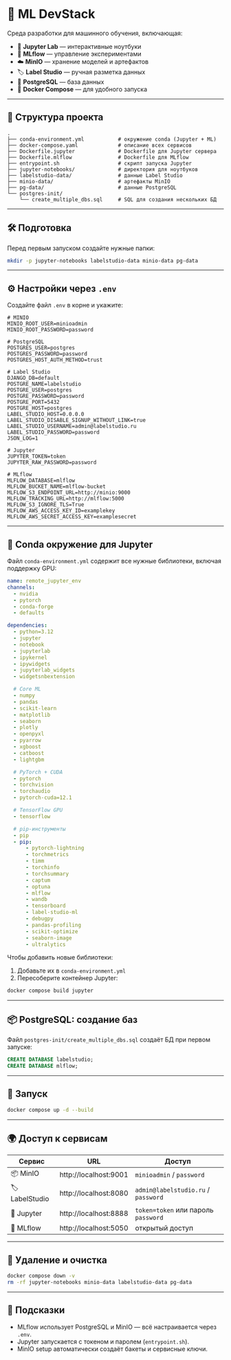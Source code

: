 
# 🧠 ML DevStack

Среда разработки для машинного обучения, включающая:

- 📓 **Jupyter Lab** — интерактивные ноутбуки
- 🧪 **MLflow** — управление экспериментами
- ☁️ **MinIO** — хранение моделей и артефактов
- 🏷 **Label Studio** — ручная разметка данных
- 🐘 **PostgreSQL** — база данных
- 🐳 **Docker Compose** — для удобного запуска

---

## 📁 Структура проекта

```
.
├── conda-environment.yml           # окружение conda (Jupyter + ML)
├── docker-compose.yaml             # описание всех сервисов
├── Dockerfile.jupyter              # Dockerfile для Jupyter сервера
├── Dockerfile.mlflow               # Dockerfile для MLflow
├── entrypoint.sh                   # скрипт запуска Jupyter
├── jupyter-notebooks/              # директория для ноутбуков
├── labelstudio-data/               # данные Label Studio
├── minio-data/                     # артефакты MinIO
├── pg-data/                        # данные PostgreSQL
└── postgres-init/
    └── create_multiple_dbs.sql     # SQL для создания нескольких БД
```

---

## 🛠 Подготовка

Перед первым запуском создайте нужные папки:

```bash
mkdir -p jupyter-notebooks labelstudio-data minio-data pg-data
```

---

## ⚙️ Настройки через `.env`

Создайте файл `.env` в корне и укажите:

```env
# MINIO
MINIO_ROOT_USER=minioadmin
MINIO_ROOT_PASSWORD=password

# PostgreSQL
POSTGRES_USER=postgres
POSTGRES_PASSWORD=password
POSTGRES_HOST_AUTH_METHOD=trust

# Label Studio
DJANGO_DB=default
POSTGRE_NAME=labelstudio
POSTGRE_USER=postgres
POSTGRE_PASSWORD=password
POSTGRE_PORT=5432
POSTGRE_HOST=postgres
LABEL_STUDIO_HOST=0.0.0.0
LABEL_STUDIO_DISABLE_SIGNUP_WITHOUT_LINK=true
LABEL_STUDIO_USERNAME=admin@labelstudio.ru
LABEL_STUDIO_PASSWORD=password
JSON_LOG=1

# Jupyter
JUPYTER_TOKEN=token
JUPYTER_RAW_PASSWORD=password

# MLflow
MLFLOW_DATABASE=mlflow
MLFLOW_BUCKET_NAME=mlflow-bucket
MLFLOW_S3_ENDPOINT_URL=http://minio:9000
MLFLOW_TRACKING_URL=http://mlflow:5000
MLFLOW_S3_IGNORE_TLS=True
MLFLOW_AWS_ACCESS_KEY_ID=examplekey
MLFLOW_AWS_SECRET_ACCESS_KEY=examplesecret
```

---

## 🔧 Conda окружение для Jupyter

Файл `conda-environment.yml` содержит все нужные библиотеки, включая поддержку GPU:

```yaml
name: remote_jupyter_env
channels:
  - nvidia
  - pytorch
  - conda-forge
  - defaults

dependencies:
  - python=3.12
  - jupyter
  - notebook
  - jupyterlab
  - ipykernel
  - ipywidgets
  - jupyterlab_widgets
  - widgetsnbextension

  # Core ML
  - numpy
  - pandas
  - scikit-learn
  - matplotlib
  - seaborn
  - plotly
  - openpyxl
  - pyarrow
  - xgboost
  - catboost
  - lightgbm

  # PyTorch + CUDA
  - pytorch
  - torchvision
  - torchaudio
  - pytorch-cuda=12.1

  # TensorFlow GPU
  - tensorflow

  # pip-инструменты
  - pip
  - pip:
      - pytorch-lightning
      - torchmetrics
      - timm
      - torchinfo
      - torchsummary
      - captum
      - optuna
      - mlflow
      - wandb
      - tensorboard
      - label-studio-ml
      - debugpy
      - pandas-profiling
      - scikit-optimize
      - seaborn-image
      - ultralytics
```

Чтобы добавить новые библиотеки:

1. Добавьте их в `conda-environment.yml`
2. Пересоберите контейнер Jupyter:

```bash
docker compose build jupyter
```

---

## 📦 PostgreSQL: создание баз

Файл `postgres-init/create_multiple_dbs.sql` создаёт БД при первом запуске:

```sql
CREATE DATABASE labelstudio;
CREATE DATABASE mlflow;
```

---

## 🚀 Запуск

```bash
docker compose up -d --build
```

---

## 🌍 Доступ к сервисам

| Сервис        | URL                              | Доступ                                     |
|---------------|----------------------------------|--------------------------------------------|
| 📦 MinIO      | http://localhost:9001            | `minioadmin` / `password`                  |
| 🏷 LabelStudio| http://localhost:8080            | `admin@labelstudio.ru` / `password`        |
| 📓 Jupyter    | http://localhost:8888            | `token=token` или пароль `password`        |
| 🧪 MLflow     | http://localhost:5050            | открытый доступ                            |

---

## 🧹 Удаление и очистка

```bash
docker compose down -v
rm -rf jupyter-notebooks minio-data labelstudio-data pg-data
```

---

## 💬 Подсказки

- MLflow использует PostgreSQL и MinIO — всё настраивается через `.env`.
- Jupyter запускается с токеном и паролем (`entrypoint.sh`).
- MinIO setup автоматически создаёт бакеты и сервисные ключи.
